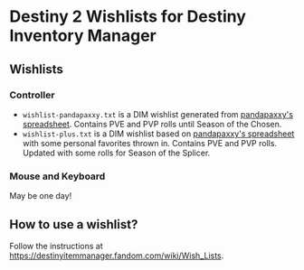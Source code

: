 # Destiny 2 Wishlists for Destiny Inventory Manager

## Wishlists

### Controller

* `wishlist-pandapaxxy.txt` is a DIM wishlist generated from [pandapaxxy's spreadsheet](https://docs.google.com/spreadsheets/d/1UlPqO4koKRcqMxl2VO4JzdgkKyY7LW07W0k91S_Yl8U/edit). Contains PVE and PVP rolls until Season of the Chosen.
* `wishlist-plus.txt` is a DIM wishlist based on [pandapaxxy's spreadsheet](https://docs.google.com/spreadsheets/d/1UlPqO4koKRcqMxl2VO4JzdgkKyY7LW07W0k91S_Yl8U/edit) with some personal favorites thrown in. Contains PVE and PVP rolls. Updated with some rolls for Season of the Splicer.

### Mouse and Keyboard

May be one day!

## How to use a wishlist?

Follow the instructions at https://destinyitemmanager.fandom.com/wiki/Wish_Lists.
